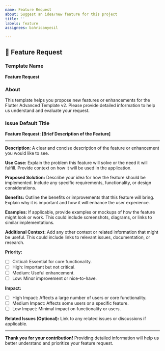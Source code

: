 ```yaml
---
name: Feature Request
about: Suggest an idea/new feature for this project
title: ''
labels: feature
assignees: bahricanyesil

---
```


## 🚀 Feature Request

### Template Name
**Feature Request**

### About
This template helps you propose new features or enhancements for the Flutter Advanced Template v2. Please provide detailed information to help us understand and evaluate your request.

### Issue Default Title
**Feature Request: [Brief Description of the Feature]**

---

**Description:**
A clear and concise description of the feature or enhancement you would like to see.

**Use Case:**
Explain the problem this feature will solve or the need it will fulfill. Provide context on how it will be used in the application.

**Proposed Solution:**
Describe your idea for how the feature should be implemented. Include any specific requirements, functionality, or design considerations.

**Benefits:**
Outline the benefits or improvements that this feature will bring. Explain why it is important and how it will enhance the user experience.

**Examples:**
If applicable, provide examples or mockups of how the feature might look or work. This could include screenshots, diagrams, or links to similar implementations.

**Additional Context:**
Add any other context or related information that might be useful. This could include links to relevant issues, documentation, or research.

**Priority:**
- [ ] Critical: Essential for core functionality.
- [ ] High: Important but not critical.
- [ ] Medium: Useful enhancement.
- [ ] Low: Minor improvement or nice-to-have.

**Impact:**
- [ ] High Impact: Affects a large number of users or core functionality.
- [ ] Medium Impact: Affects some users or a specific feature.
- [ ] Low Impact: Minimal impact on functionality or users.

**Related Issues (Optional):**
Link to any related issues or discussions if applicable.

---

**Thank you for your contribution!** Providing detailed information will help us better understand and prioritize your feature request.
